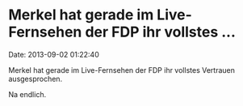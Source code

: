 Merkel hat gerade im Live-Fernsehen der FDP ihr vollstes \...
=============================================================

Date: 2013-09-02 01:22:40

Merkel hat gerade im Live-Fernsehen der FDP ihr vollstes Vertrauen
ausgesprochen.

Na endlich.
